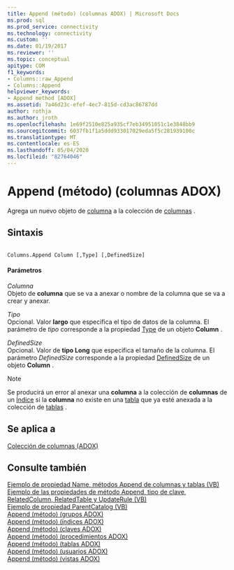 ```yaml
---
title: Append (método) (columnas ADOX) | Microsoft Docs
ms.prod: sql
ms.prod_service: connectivity
ms.technology: connectivity
ms.custom: ''
ms.date: 01/19/2017
ms.reviewer: ''
ms.topic: conceptual
apitype: COM
f1_keywords:
- Columns::raw_Append
- Columns::Append
helpviewer_keywords:
- Append method [ADOX]
ms.assetid: 7a46d23c-efef-4ec7-815d-cd3ac86787dd
author: rothja
ms.author: jroth
ms.openlocfilehash: 1e69f2510e825a935cf7eb34951051c1e3848bb9
ms.sourcegitcommit: 6037fb1f1a5ddd933017029eda5f5c281939100c
ms.translationtype: MT
ms.contentlocale: es-ES
ms.lasthandoff: 05/04/2020
ms.locfileid: "82764046"
---
```

# <a name="append-method-adox-columns"></a>Append (método) (columnas ADOX)
Agrega un nuevo objeto de [columna](../../../ado/reference/adox-api/column-object-adox.md) a la colección de [columnas](../../../ado/reference/adox-api/columns-collection-adox.md) .  
  
## <a name="syntax"></a>Sintaxis  
  
```  
  
Columns.Append Column [,Type] [,DefinedSize]  
```  
  
#### <a name="parameters"></a>Parámetros  
 *Columna*  
 Objeto de **columna** que se va a anexar o nombre de la columna que se va a crear y anexar.  
  
 *Tipo*  
 Opcional. Valor **largo** que especifica el tipo de datos de la columna. El parámetro de *tipo* corresponde a la propiedad [Type](../../../ado/reference/adox-api/type-property-column-adox.md) de un objeto **Column** .  
  
 *DefinedSize*  
 Opcional. Valor de **tipo Long** que especifica el tamaño de la columna. El parámetro *DefinedSize* corresponde a la propiedad [DefinedSize](../../../ado/reference/adox-api/definedsize-property-adox.md) de un objeto **Column** .  
  
> [!NOTE]
>  Se producirá un error al anexar una **columna** a la colección de **columnas** de un [Índice](../../../ado/reference/adox-api/index-object-adox.md) si la **columna** no existe en una [tabla](../../../ado/reference/adox-api/table-object-adox.md) que ya esté anexada a la colección de [tablas](../../../ado/reference/adox-api/tables-collection-adox.md) .  
  
## <a name="applies-to"></a>Se aplica a  
 [Colección de columnas (ADOX)](../../../ado/reference/adox-api/columns-collection-adox.md)  
  
## <a name="see-also"></a>Consulte también  
 [Ejemplo de propiedad Name, métodos Append de columnas y tablas (VB)](../../../ado/reference/adox-api/columns-and-tables-append-methods-name-property-example-vb.md)   
 [Ejemplo de las propiedades de método Append, tipo de clave, RelatedColumn, RelatedTable y UpdateRule (VB)](../../../ado/reference/adox-api/keys-append-method-key-type-relatedcolumn-relatedtable-example-vb.md)   
 [Ejemplo de propiedad ParentCatalog (VB)](../../../ado/reference/adox-api/parentcatalog-property-example-vb.md)   
 [Append (método) (grupos ADOX)](../../../ado/reference/adox-api/append-method-adox-groups.md)   
 [Append (método) (índices ADOX)](../../../ado/reference/adox-api/append-method-adox-indexes.md)   
 [Append (método) (claves ADOX)](../../../ado/reference/adox-api/append-method-adox-keys.md)   
 [Append (método) (procedimientos ADOX)](../../../ado/reference/adox-api/append-method-adox-procedures.md)   
 [Append (método) (tablas ADOX)](../../../ado/reference/adox-api/append-method-adox-tables.md)   
 [Append (método) (usuarios ADOX)](../../../ado/reference/adox-api/append-method-adox-users.md)   
 [Append (método) (vistas ADOX)](../../../ado/reference/adox-api/append-method-adox-views.md)
